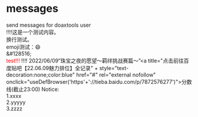 # messages
send messages for doaxtools user<br>
!!!!这是一个测试内容。<br>
换行测试。<br>
emoji测试：&#128516;<br>
\&#128516;<br>
<span id='tttttt' style="color:red">test!!!</span>
!!!!
2022/06/09“珠宝之夜的愿望～羁绊挑战赛篇～”<a title="点击前往百度贴吧【22.06.09魅力排位】全记录" + style="text-decoration:none;color:blue" href="#" rel="external nofollow" onclick="useDefBrowser('https'+'&#58;&#47;&#47;tieba.baidu.com&#47;p&#47;7872576277')">分数线</a>(截止23:00)
<span id='NoticeStart'>Notice:<br>
1.xxxx<br>
2.yyyyy<br>
3.zzzz<br>
</span><span id='NoticeEnd'></span>
